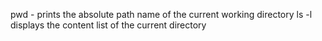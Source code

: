 pwd - prints the absolute path name of the current working directory
ls -l displays the content list of the current directory
